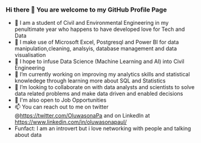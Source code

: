 ### Hi there 👋 You are welcome to my GitHub Profile Page
- 🔭 I am a student of Civil and Environmental Engineering in my penultimate year who happens to have developed love for Tech and Data
- 🌱 I make use of Microsoft Excel, Postgresql and Power BI for data manipulation,cleaning, analsyis, database management and data visualisation
- 🌱 I hope to infuse Data Science (Machine Learning and AI) into Civil Engineering
- 💬 I’m currently working on improving my analytics skills and statistical knowledege through learning more about SQL and Statistics
- 👯 I’m looking to collaborate on with data analysts and scientists to solve data related problems and make data driven and enabled decisions
- 🤔 I'm also open to Job Opportunities
- 📫 You can reach out to me on twitter @https://twitter.com/OluwasonaPa and on LinkedIn at https://www.linkedin.com/in/oluwasonapaul/
- Funfact: I am an introvert but i love networking with people and talking about data

